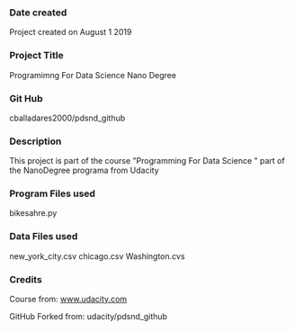 ### Date created
Project created on August 1 2019

### Project Title
Programimng For Data Science Nano Degree

### Git Hub
cballadares2000/pdsnd_github

### Description
This project is part of the course "Programming For Data Science " part of the NanoDegree programa from Udacity

### Program Files used
bikesahre.py

### Data Files used
new_york_city.csv
chicago.csv
Washington.cvs

### Credits
Course from: www.udacity.com

GitHub Forked from: udacity/pdsnd_github
